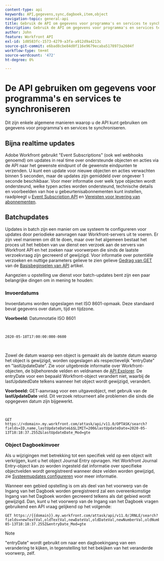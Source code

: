 ```yaml
---
content-type: api
keywords: API,gegevens,sync,dagboek,item,object
navigation-topic: general-api
title: Gebruik de API om gegevens voor programma's en services te synchroniseren
description: Gebruik de API om gegevens voor programma's en services te synchroniseren
author: John
feature: Workfront API
exl-id: 1d0583fc-1573-4279-a3fa-a912d9a4213c
source-git-commit: e6bad8cbe84d0f116e9679ecaba5178973a2604f
workflow-type: tm+mt
source-wordcount: '472'
ht-degree: 0%

---
```



# De API gebruiken om gegevens voor programma&#39;s en services te synchroniseren

Dit zijn enkele algemene manieren waarop u de API kunt gebruiken om gegevens voor programma&#39;s en services te synchroniseren.

## Bijna realtime updates

Adobe Workfront gebruikt &quot;Event Subscriptions&quot; (ook wel webhooks genoemd) om updates in real time over ondersteunde objecten en acties via de API naar het gewenste eindpunt of de gewenste eindpunten te verzenden. U kunt een update voor nieuwe objecten en acties verwachten binnen 5 seconden, maar de updates zijn gemiddeld over ongeveer 1 seconde beschikbaar. Voor meer informatie over welk type objecten wordt ondersteund, welke typen acties worden ondersteund, technische details en voorbeelden van hoe u gebeurtenisabonnementen kunt instellen, raadpleegt u [Event Subscription API](../../wf-api/general/event-subs-api.md) en [Vereisten voor levering van abonnementen](../../wf-api/general/setup-event-sub-endpoint.md).

## Batchupdates

Updates in batch zijn een manier om uw systeem te configureren voor updates door periodieke aanvragen naar Workfront-servers uit te voeren. Er zijn veel manieren om dit te doen, maar over het algemeen bestaat het proces uit het hebben van uw dienst een verzoek aan de servers van Workfront API en het zoeken naar voorwerpen die sinds de laatste verzoekvraag zijn gecreeerd of gewijzigd. Voor informatie over potentiële verzoeken en nuttige parameters gelieve te zien gelieve [Gedrag van GET](../../wf-api/general/api-basics.md#get-behavior) van de [Basisbeginselen van API](../../wf-api/general/api-basics.md) artikel.

Aangezien u opstelling uw dienst voor batch-updates bent zijn een paar belangrijke dingen om in mening te houden:

### Invoerdatums

Invoerdatums worden opgeslagen met ISO 8601-opmaak. Deze standaard bevat gegevens over datum, tijd en tijdzone.

**Voorbeeld:** Datumnotatie ISO 8601

<!-- [Copy](javascript:void(0);) -->
 
<pre><code>2020-05-18T17:00:00:000-0600</code></pre> 

Zowel de datum waarop een object is gemaakt als de laatste datum waarop het object is gewijzigd, worden opgeslagen als respectievelijk &quot;entryDate&quot; en &quot;lastUpdateDate&quot;. Zie voor uitgebreide informatie over Workfront-objecten, de bijbehorende velden en veldnamen de [API Explorer](../../wf-api/general/api-explorer.md). De entryDate voor een bepaald Workfront-object verandert niet, waarbij de lastUpdatedDate telkens wanneer het object wordt gewijzigd, verandert.

**Voorbeeld:** GET-aanvraag voor een uitgaveobject, met gebruik van de **lastUpdateDate** veld. Dit verzoek retourneert alle problemen die sinds die opgegeven datum zijn bijgewerkt.

<!-- [Copy](javascript:void(0);) -->
 

```
GET
https://<domain>.my.workfront.com/attask/api/v11.0/OPTASK/search?fields=ID,name,lastUpdateDate&$$LIMIT=200&lastUpdateDate=2020-05-13T18:18:37.255Z&lastUpdateDate_Mod=gte
```

### Object Dagboekinvoer

Als u wijzigingen met betrekking tot een specifiek veld op een object wilt verkrijgen, kunt u het object Journal Entry opvragen. Het Workfront Journal Entry-object kan zo worden ingesteld dat informatie over specifieke objectvelden wordt geregistreerd wanneer deze velden worden gewijzigd, zie [Systeemupdates configureren](../../administration-and-setup/set-up-workfront/system-tracked-update-feeds/configure-system-updates.md) voor meer informatie.

Wanneer een gebied opstelling is om als deel van het voorwerp van de Ingang van het Dagboek worden geregistreerd zal een overeenkomstige Ingang van het Dagboek worden gecreeerd telkens als dat gebied wordt gewijzigd. Dan, kunt u het voorwerp van de Ingang van het Dagboek vragen gebruikend een API vraag gelijkend op het volgende:

<!-- [Copy](javascript:void(0);) -->

<pre><code>GET https://&#123;&#123;domain&#125;&#125;.my.workfront.com/attask/api/v11.0/JRNLE/search?fields=newTextVal,oldTextVal,newDateVal,oldDateVal,newNumberVal,oldNumberVal,entryDate,objObjCode,objID,fieldName&fieldName=name&objObjCode=OPTASK&entryDate=2020-05-13T18:18:37.255Z&entryDate_Mod=gte</code></pre>

>[!NOTE]
>
>&quot;entryDate&quot; wordt gebruikt om naar een dagboekingang van een verandering te kijken, in tegenstelling tot het bekijken van het veranderde voorwerp, zelf.
